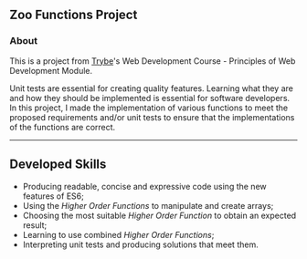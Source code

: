 ## Zoo Functions Project

### About
This is a project from [Trybe](https://www.betrybe.com/)'s Web Development Course - Principles of Web Development Module.

Unit tests are essential for creating quality features. Learning what they are and how they should be implemented is essential for software developers.
In this project, I made the implementation of various functions to meet the proposed requirements and/or unit tests to ensure that the implementations of the functions are correct.

---

## Developed Skills

- Producing readable, concise and expressive code using the new features of ES6;
- Using the _Higher Order Functions_ to manipulate and create arrays;
- Choosing the most suitable _Higher Order Function_ to obtain an expected result;
- Learning to use combined _Higher Order Functions_;
- Interpreting unit tests and producing solutions that meet them.
